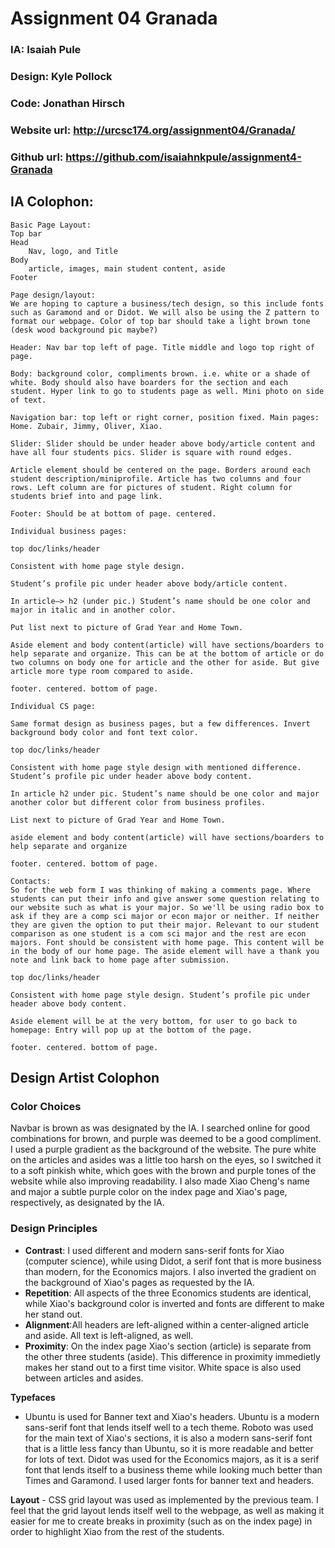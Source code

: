 # Assignment 04 Granada
### IA: Isaiah Pule
### Design: Kyle Pollock
### Code: Jonathan Hirsch

### Website url: http://urcsc174.org/assignment04/Granada/
### Github url: https://github.com/isaiahnkpule/assignment4-Granada

## IA Colophon:

	Basic Page Layout:
	Top bar
	Head
		Nav, logo, and Title
	Body
		article, images, main student content, aside
	Footer

	Page design/layout:
	We are hoping to capture a business/tech design, so this include fonts such as Garamond and or Didot. We will also be using the Z pattern to format our webpage. Color of top bar should take a light brown tone (desk wood background pic maybe?)

	Header: Nav bar top left of page. Title middle and logo top right of page.

	Body: background color, compliments brown. i.e. white or a shade of white. Body should also have boarders for the section and each student. Hyper link to go to students page as well. Mini photo on side of text.

	Navigation bar: top left or right corner, position fixed. Main pages: Home. Zubair, Jimmy, Oliver, Xiao.

	Slider: Slider should be under header above body/article content and have all four students pics. Slider is square with round edges.

	Article element should be centered on the page. Borders around each student description/miniprofile. Article has two columns and four rows. Left column are for pictures of student. Right column for students brief into and page link.

	Footer: Should be at bottom of page. centered.

	Individual business pages:

	top doc/links/header

	Consistent with home page style design.

	Student’s profile pic under header above body/article content.

	In article—> h2 (under pic.) Student’s name should be one color and major in italic and in another color.

	Put list next to picture of Grad Year and Home Town.

	Aside element and body content(article) will have sections/boarders to help separate and organize. This can be at the bottom of article or do two columns on body one for article and the other for aside. But give article more type room compared to aside.

	footer. centered. bottom of page.

	Individual CS page:

	Same format design as business pages, but a few differences. Invert background body color and font text color.

	top doc/links/header

	Consistent with home page style design with mentioned difference. Student’s profile pic under header above body content.

	In article h2 under pic. Student’s name should be one color and major another color but different color from business profiles.

	List next to picture of Grad Year and Home Town.

	aside element and body content(article) will have sections/boarders to help separate and organize

	footer. centered. bottom of page.

	Contacts:
	So for the web form I was thinking of making a comments page. Where students can put their info and give answer some question relating to our website such as what is your major. So we'll be using radio box to ask if they are a comp sci major or econ major or neither. If neither they are given the option to put their major. Relevant to our student comparison as one student is a com sci major and the rest are econ majors. Font should be consistent with home page. This content will be in the body of our home page. The aside element will have a thank you note and link back to home page after submission.

	top doc/links/header

	Consistent with home page style design. Student’s profile pic under header above body content.

	Aside element will be at the very bottom, for user to go back to homepage: Entry will pop up at the bottom of the page.

	footer. centered. bottom of page.

## Design Artist Colophon

### Color Choices

Navbar is brown as was designated by the IA. I searched online for good combinations for brown, and purple was deemed to be a good compliment. I used a purple gradient as the background of the website. The pure white on the articles and asides was a little too harsh on the eyes, so I switched it to a soft pinkish white, which goes with the brown and purple tones of the website while also improving readability. I also made Xiao Cheng's name and major a subtle purple color on the index page and Xiao's page, respectively, as designated by the IA.

### Design Principles

- **Contrast**: I used different and modern sans-serif fonts for Xiao (computer science), while using Didot, a serif font that is more business than modern, for the Economics majors. I also inverted the gradient on the background of Xiao's pages as requested by the IA.
- **Repetition**: All aspects of the three Economics students are identical, while Xiao's background color is inverted and fonts are different to make her stand out.
- **Alignment**:All headers are left-aligned within a center-aligned article and aside. All text is left-aligned, as well.
- **Proximity**: On the index page Xiao's section (article) is separate from the other three students (aside). This difference in proximity immedietly makes her stand out to a first time visitor. White space is also used between articles and asides.

**Typefaces**
- Ubuntu is used for Banner text and Xiao's headers. Ubuntu is a modern sans-serif font that lends itself well to a tech theme. Roboto was used for the main text of Xiao's sections, it is also a modern sans-serif font that is a little less fancy than Ubuntu, so it is more readable and better for lots of text. Didot was used for the Economics majors, as it is a serif font that lends itself to a business theme while looking much better than Times and Garamond. I used larger fonts for banner text and headers.

**Layout** - CSS grid layout was used as implemented by the previous team. I feel that the grid layout lends itself well to the webpage, as well as making it easier for me to create breaks in proximity (such as on the index page) in order to highlight Xiao from the rest of the students.
